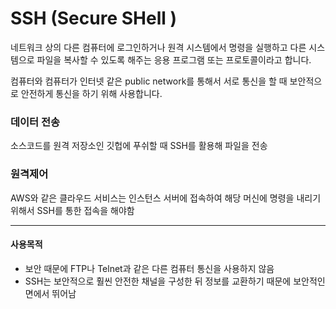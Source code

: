 # SSH (Secure SHell )

네트워크 상의 다른 컴퓨터에 로그인하거나 원격 시스템에서 명령을 실행하고 다른 시스템으로 파일을 복사할 수 있도록 해주는 응용 프로그램 또는 프로토콜이라고 합니다.

컴퓨터와 컴퓨터가 인터넷 같은 public network를 통해서 서로 통신을 할 때 보안적으로 안전하게 통신을 하기 위해 사용합니다.

### 데이터 전송
소스코드를 원격 저장소인 깃헙에 푸쉬할 때 SSH를 활용해 파일을 전송

### 원격제어
AWS와 같은 클라우드 서비스는 인스턴스 서버에 접속하여 해당 머신에 명령을 내리기 위해서 SSH를 통한 접속을 해야함

---

#### 사용목적
- 보안 때문에 FTP나 Telnet과 같은 다른 컴퓨터 통신을 사용하지 않음
- SSH는 보안적으로 훨씬 안전한 채널을 구성한 뒤 정보를 교환하기 때문에 보안적인 면에서 뛰어남